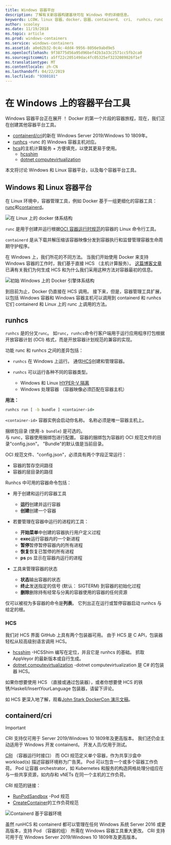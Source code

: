 ```yaml
---
title: Windows 容器平台
description: 了解有关新容器构建基块可在 Windows 中的详细信息。
keywords: LCOW，linux 容器，docker，容器，containerd、 cri、 runhcs，runc
author: scooley
ms.date: 11/19/2018
ms.topic: article
ms.prod: windows-containers
ms.service: windows-containers
ms.assetid: a0e62b32-0c4c-4dd4-9956-8056e9abd9e5
ms.openlocfilehash: 9f38775d56a95d96bef42b3a33c2571cc5fb2ca0
ms.sourcegitcommit: a5ff22c205149dac4fc05325ef3232089826f1ef
ms.translationtype: MT
ms.contentlocale: zh-CN
ms.lasthandoff: 04/22/2019
ms.locfileid: "9380181"
---
```

# <a name="container-platform-tools-on-windows"></a>在 Windows 上的容器平台工具

Windows 容器平台正在展开 ！ Docker 的第一个片段的容器旅程，现在，我们正在创建其他容器平台工具。

* [containerd/cri](https://github.com/containerd/cri)的新在 Windows Server 2019/Windows 10 1809年。
* [runhcs](https://github.com/Microsoft/hcsshim/tree/master/cmd/runhcs) -runc 的 Windows 容器主机对应。
* [hcs](https://docs.microsoft.com/virtualization/api/)的主机计算服务 + 方便填充，以使其更易于使用。
  * [hcsshim](https://github.com/microsoft/hcsshim)
  * [dotnet computevirtualization](https://github.com/microsoft/dotnet-computevirtualization)

本文将讨论 Windows 和 Linux 容器平台，以及每个容器平台工具。

## <a name="windows-and-linux-container-platform"></a>Windows 和 Linux 容器平台

在 Linux 环境中，容器管理工具，例如 Docker 基于一组更细化的容器工具： [runc](https://github.com/opencontainers/runc)和[containerd](https://containerd.io/)。

![在 Linux 上的 docker 体系结构](media/docker-on-linux.png)

`runc` 是用于创建并运行根据[OCI 容器运行时规范](https://github.com/opencontainers/runtime-spec)的容器的 Linux 命令行工具。

`containerd` 是从下载并解压缩该容器映像分发到容器执行和监督管理容器生命周期守护程序。

在 Windows 上，我们所花的不同方法。  当我们开始使用 Docker 来支持 Windows 容器的工作时，我们基于直接 HCS （主机计算服务）。  [这篇博客文章](https://blogs.technet.microsoft.com/virtualization/2017/01/27/introducing-the-host-compute-service-hcs/)已满有关我们为何生成 HCS 和为什么我们采用这种方法对容器最初的信息。

![初始 Windows 上的 Docker 引擎体系结构](media/hcs.png)

到目前为止，Docker 仍直接在 HCS 调用。 接下来，但是，容器管理工具扩展，以包括 Windows 容器和 Windows 容器主机可以调用到 containerd 和 runhcs 它们 containerd 和 Linux 上的 runc 上调用的方法。

## <a name="runhcs"></a>runhcs

`runhcs` 是的分叉`runc`。  如`runc`，`runhcs`命令行客户端用于运行应用程序打包根据开放容器计划 (OCI) 格式，而是开放容器计划规范的兼容的实现。

功能 runc 和 runhcs 之间的差异包括：

* `runhcs` 在 Windows 上运行。  通信[HCS](containerd.md#hcs)创建和管理容器。
* `runhcs` 可以运行各种不同的容器类型。

  * Windows 和 Linux [HYPER-V 隔离](../manage-containers/hyperv-container.md)
  * Windows 处理容器 （容器映像必须匹配在容器主机）

**用法：**

``` cmd
runhcs run [ -b bundle ] <container-id>
```

`<container-id>` 容器实例会启动你名称。 名称必须是唯一容器主机上。

捆绑包目录 (使用`-b bundle`) 是可选的。  
与 runc，容器使用捆绑包进行配置。 容器的捆绑包为容器的 OCI 规范文件的目录"config.json"。  "Bundle"的默认值是当前目录。

OCI 规范文件、"config.json"，必须具有两个字段正常运行：

* 容器的暂存空间路径
* 容器的层目录的路径

Runhcs 中可用的容器命令包括：

* 用于创建和运行的容器工具
  * **运行**创建并运行容器
  * **创建**创建一个容器

* 若要管理在容器中运行的进程的工具：
  * **开始菜单**中创建的容器执行用户定义过程
  * **exec**运行容器内的一个新进程
  * **暂停**暂停暂停容器内的所有进程
  * **恢复**恢复已暂停的所有进程
  * **ps** ps 显示在容器内运行的进程

* 工具来管理容器的状态
  * **状态**输出容器的状态
  * **终止**发送指定的信号 (默认： SIGTERM) 到容器的初始化过程
  * **删除**删除持有经常与分离的容器使用的容器的任何资源

仅可以被视为多容器的命令是**列表**。  它列出正在运行或暂停容器启动 runhcs 与给定的根。

### <a name="hcs"></a>HCS

我们对 HCS 界面 GitHub 上具有两个包装器可用。 由于 HCS 是 C API，包装器轻松从较高级别语言调用 HCS。  

* [hcsshim](https://github.com/microsoft/hcsshim) -HCSShim 编写在定位，并且它是 runhcs 的基础。
抓取 AppVeyor 的最新版本或自行生成。
* [dotnet computevirtualization](https://github.com/microsoft/dotnet-computevirtualization) -dotnet computevirtualization 是 C# 的包装器 HCS。

如果你想要使用 HCS （直接或通过包装器），或者你想要使 HCS 的铁锈/Haskell/InsertYourLanguage 包装器，请留下评论。

如 HCS 更深入地了解，观看[John Stark DockerCon 演示文稿](https://www.youtube.com/watch?v=85nCF5S8Qok)。

## <a name="containerdcri"></a>containerd/cri

> [!IMPORTANT]
> CRI 支持仅可用于 Server 2019/Windows 10 1809年及更高版本。  我们还仍会主动适用于 Windows 开发 containerd。
> 开发人员/仅用于测试。

[CRI](https://github.com/kubernetes/kubernetes/blob/master/pkg/kubelet/apis/cri/runtime/v1alpha2/api.proto) （容器运行时接口） 而 OCI 规范定义单个容器，作为共享沙盒中 workload(s) 描述容器环境称为广告荚。  Pod 可以包含一个或多个容器工作负荷。  Pod 让容器 orchestrator，如 Kubernetes 和服务的构造网格处理分组应在与一些共享资源，如内存和 vNETs 在同一个主机的工作负荷。

CRI 规范的链接：

* [RunPodSandbox](https://github.com/kubernetes/kubernetes/blob/master/pkg/kubelet/apis/cri/runtime/v1alpha2/api.proto#L24) -Pod 规范
* [CreateContainer](https://github.com/kubernetes/kubernetes/blob/master/pkg/kubelet/apis/cri/runtime/v1alpha2/api.proto#L47)的工作负荷规范

![Containerd 基于容器环境](media/containerd-platform.png)

虽然 runHCS 和 containerd 都可以管理在任何 Windows 系统 Server 2016 或更高版本，支持 Pod （容器的组） 所需在 Windows 容器工具重大更改。  CRI 支持可用于在 Windows Server 2019/Windows 10 1809年及更高版本。